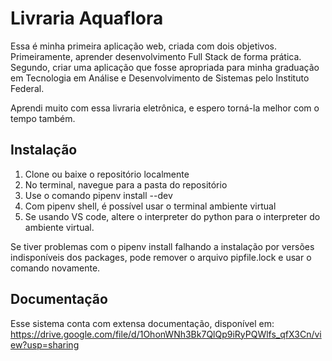 # Livraria Aquaflora

Essa é minha primeira aplicação web, criada com dois objetivos. Primeiramente, aprender desenvolvimento Full Stack de forma prática. Segundo, criar uma aplicação que fosse apropriada para minha graduação em Tecnologia em Análise e Desenvolvimento de Sistemas pelo Instituto Federal.
<p>
Aprendi muito com essa livraria eletrônica, e espero torná-la melhor com o tempo também.

## Instalação

1. Clone ou baixe o repositório localmente
2. No terminal, navegue para a pasta do repositório
3. Use o comando pipenv install --dev
4. Com pipenv shell, é possível usar o terminal ambiente virtual
5. Se usando VS code, altere o interpreter do python para o interpreter do ambiente virtual.

Se tiver problemas com o pipenv install falhando a instalação por versões indisponíveis dos packages, pode remover o arquivo pipfile.lock e usar o comando novamente.

## Documentação

Esse sistema conta com extensa documentação, disponível em: https://drive.google.com/file/d/1OhonWNh3Bk7QlQp9iRyPQWlfs_qfX3Cn/view?usp=sharing
